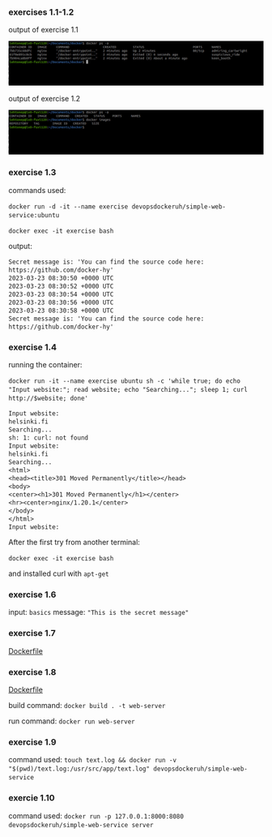 ### exercises 1.1-1.2

output of exercise 1.1

![alt text](exercise1_1.jpg "output of exercise 1.1")

output of exercise 1.2


![alt text](exercise1_2.jpg "output of exercise 1.2")

### exercise 1.3

commands used:

`docker run -d -it --name exercise devopsdockeruh/simple-web-service:ubuntu`

`docker exec -it exercise bash`

output:

```
Secret message is: 'You can find the source code here: https://github.com/docker-hy'
2023-03-23 08:30:50 +0000 UTC
2023-03-23 08:30:52 +0000 UTC
2023-03-23 08:30:54 +0000 UTC
2023-03-23 08:30:56 +0000 UTC
2023-03-23 08:30:58 +0000 UTC
Secret message is: 'You can find the source code here: https://github.com/docker-hy'
```

### exercise 1.4

running the container:

`docker run -it --name exercise ubuntu sh -c 'while true; do echo "Input website:"; read website; echo "Searching..."; sleep 1; curl http://$website; done'`


```
Input website:
helsinki.fi
Searching...
sh: 1: curl: not found
Input website:
helsinki.fi
Searching...
<html>
<head><title>301 Moved Permanently</title></head>
<body>
<center><h1>301 Moved Permanently</h1></center>
<hr><center>nginx/1.20.1</center>
</body>
</html>
Input website:
```

After the first try from another terminal:

`docker exec -it exercise bash`

and installed curl with `apt-get`

### exercise 1.6

input: `basics`
message: `"This is the secret message"`

### exercise 1.7

[Dockerfile](ex1_7/Dockerfile)

### exercise 1.8

[Dockerfile](ex1_8/Dockerfile)

build command: `docker build . -t web-server`

run command: `docker run web-server`

### exercise 1.9

command used: `touch text.log && docker run -v "$(pwd)/text.log:/usr/src/app/text.log" devopsdockeruh/simple-web-service`

### exercie 1.10

command used: `docker run -p 127.0.0.1:8000:8080 devopsdockeruh/simple-web-service server`
